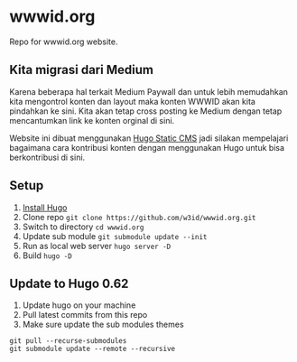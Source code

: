 # wwwid.org
Repo for wwwid.org website.

## Kita migrasi dari Medium
Karena beberapa hal terkait Medium Paywall dan untuk lebih memudahkan kita mengontrol konten dan layout maka konten WWWID akan kita pindahkan ke sini. Kita akan tetap cross posting ke Medium dengan tetap mencantumkan link ke konten orginal di sini.

Website ini dibuat menggunakan [Hugo Static CMS](https://gohugo.io) jadi silakan mempelajari bagaimana cara kontribusi konten dengan menggunakan Hugo untuk bisa berkontribusi di sini. 

## Setup
1. [Install Hugo](https://gohugo.io/getting-started/installing)
2. Clone repo `git clone https://github.com/w3id/wwwid.org.git`
3. Switch to directory `cd wwwid.org`
4. Update sub module `git submodule update --init`
5. Run as local web server `hugo server -D`
6. Build `hugo -D`

## Update to Hugo 0.62
1. Update hugo on your machine
2. Pull latest commits from this repo
3. Make sure update the sub modules themes
```
git pull --recurse-submodules
git submodule update --remote --recursive
```
